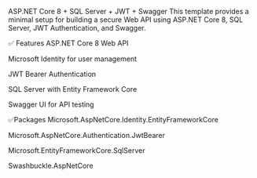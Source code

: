 ASP.NET Core 8 + SQL Server + JWT + Swagger
This template provides a minimal setup for building a secure Web API using ASP.NET Core 8, SQL Server, JWT Authentication, and Swagger.

✅ Features
ASP.NET Core 8 Web API

Microsoft Identity for user management

JWT Bearer Authentication

SQL Server with Entity Framework Core

Swagger UI for API testing

✅Packages
Microsoft.AspNetCore.Identity.EntityFrameworkCore

Microsoft.AspNetCore.Authentication.JwtBearer

Microsoft.EntityFrameworkCore.SqlServer

Swashbuckle.AspNetCore

